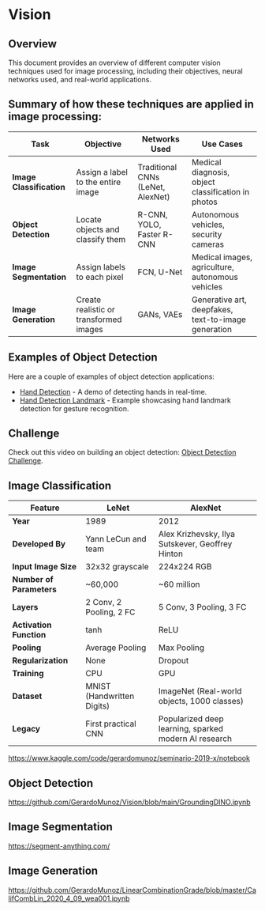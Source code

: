
# Vision

## Overview
This document provides an overview of different computer vision techniques used for image processing, including their objectives, neural networks used, and real-world applications.

## Summary of how these techniques are applied in image processing:

| **Task**               | **Objective**                               | **Networks Used**               | **Use Cases**                                    |
|------------------------|---------------------------------------------|---------------------------------|--------------------------------------------------|
| **Image Classification**| Assign a label to the entire image          | Traditional CNNs (LeNet, AlexNet) | Medical diagnosis, object classification in photos |
| **Object Detection**    | Locate objects and classify them            | R-CNN, YOLO, Faster R-CNN        | Autonomous vehicles, security cameras            |
| **Image Segmentation**  | Assign labels to each pixel                 | FCN, U-Net                       | Medical images, agriculture, autonomous vehicles |
| **Image Generation**    | Create realistic or transformed images      | GANs, VAEs                       | Generative art, deepfakes, text-to-image generation |

## Examples of Object Detection
Here are a couple of examples of object detection applications:
* [Hand Detection](https://gerardomunoz.github.io/Vision/Hand_Detection.html) - A demo of detecting hands in real-time.
* [Hand Detection Landmark](https://gerardomunoz.github.io/Vision/Hand_Detection_LandMark.html) - Example showcasing hand landmark detection for gesture recognition.

## Challenge
Check out this video on building an object detection: [Object Detection Challenge](https://www.youtube.com/watch?v=sGDJwilP-oo).

## Image Classification

| Feature                 | **LeNet**                           | **AlexNet**                                  |
|-------------------------|-------------------------------------|----------------------------------------------|
| **Year**                | 1989                                | 2012                                         |
| **Developed By**        | Yann LeCun and team                 | Alex Krizhevsky, Ilya Sutskever, Geoffrey Hinton |
| **Input Image Size**    | 32x32 grayscale                     | 224x224 RGB                                  |
| **Number of Parameters**| ~60,000                             | ~60 million                                  |
| **Layers**              | 2 Conv, 2 Pooling, 2 FC             | 5 Conv, 3 Pooling, 3 FC                      |
| **Activation Function** | tanh                                | ReLU                                         |
| **Pooling**             | Average Pooling                     | Max Pooling                                  |
| **Regularization**      | None                                | Dropout                                      |
| **Training**            | CPU                                 | GPU                                          |
| **Dataset**             | MNIST (Handwritten Digits)          | ImageNet (Real-world objects, 1000 classes)  |
| **Legacy**              | First practical CNN                 | Popularized deep learning, sparked modern AI research |

https://www.kaggle.com/code/gerardomunoz/seminario-2019-x/notebook

## Object Detection
https://github.com/GerardoMunoz/Vision/blob/main/GroundingDINO.ipynb

## Image Segmentation
https://segment-anything.com/

## Image Generation
https://github.com/GerardoMunoz/LinearCombinationGrade/blob/master/CalifCombLin_2020_4_09_wea001.ipynb
